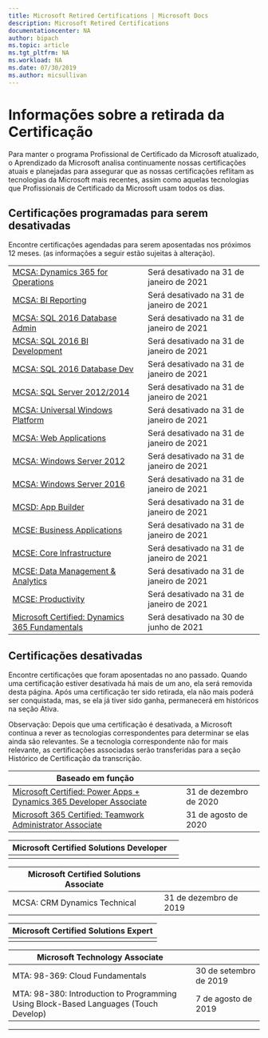 ```yaml
---
title: Microsoft Retired Certifications | Microsoft Docs
description: Microsoft Retired Certifications
documentationcenter: NA
author: bipach
ms.topic: article
ms.tgt_pltfrm: NA
ms.workload: NA
ms.date: 07/30/2019
ms.author: micsullivan
---
```

# Informações sobre a retirada da Certificação

Para manter o programa Profissional de Certificado da Microsoft atualizado, o Aprendizado da Microsoft analisa continuamente nossas certificações atuais e planejadas para assegurar que as nossas certificações reflitam as tecnologias da Microsoft mais recentes, assim como aquelas tecnologias que Profissionais de Certificado da Microsoft usam todos os dias.

## Certificações programadas para serem desativadas

Encontre certificações agendadas para serem aposentadas nos próximos 12 meses. (as informações a seguir estão sujeitas à alteração).

|                                             |                    |
| ---------------------------------------------------------------------------------- | ------------------ |
| [MCSA: Dynamics 365 for Operations](/learn/certifications/mcsa-microsoft-dynamics-365-for-operations) | Será desativado na 31 de janeiro de 2021 |
| [MCSA: BI Reporting](/learn/certifications/mcsa-bi-reporting) | Será desativado na 31 de janeiro de 2021 |
| [MCSA: SQL 2016 Database Admin](/learn/certifications/mcsa-sql2016-database-administration-certification) | Será desativado na 31 de janeiro de 2021 |
| [MCSA: SQL 2016 BI Development](/learn/certifications/mcsa-sql2016-business-intelligence-certification) | Será desativado na 31 de janeiro de 2021 |
| [MCSA: SQL 2016 Database Dev](/learn/certifications/mcsa-sql2016-database-development-certification) | Será desativado na 31 de janeiro de 2021 |
| [MCSA: SQL Server 2012/2014](/learn/certifications/mcsa-sql-certification) | Será desativado na 31 de janeiro de 2021 |
| [MCSA: Universal Windows Platform](/learn/certifications/mcsa-universal-windows-platform) | Será desativado na 31 de janeiro de 2021 |
| [MCSA: Web Applications](/learn/certifications/mcsa-web-applications-certification) | Será desativado na 31 de janeiro de 2021 |
| [MCSA: Windows Server 2012](/learn/certifications/mcsa-windows-server-certification) | Será desativado na 31 de janeiro de 2021 |
| [MCSA: Windows Server 2016](/learn/certifications/mcsa-windows-server-2016-certification) | Será desativado na 31 de janeiro de 2021 |
| [MCSD: App Builder](/learn/certifications/mcsd-app-builder-certification) | Será desativado na 31 de janeiro de 2021 |
| [MCSE: Business Applications](/learn/certifications/mcse-business-applications) | Será desativado na 31 de janeiro de 2021 |
| [MCSE: Core Infrastructure](/learn/certifications/mcse-core-infrastructure) | Será desativado na 31 de janeiro de 2021 |
| [MCSE: Data Management & Analytics](/learn/certifications/mcse-data-management-analytics) | Será desativado na 31 de janeiro de 2021 |
| [MCSE: Productivity](/learn/certifications/mcse-productivity-certification) | Será desativado na 31 de janeiro de 2021 |
| [Microsoft Certified: Dynamics 365 Fundamentals](/learn/certifications/d365-fundamentals) | Será desativado na 30 de junho de 2021 |

## Certificações desativadas

Encontre certificações que foram aposentadas no ano passado. Quando uma certificação estiver desativada há mais de um ano, ela será removida desta página. Após uma certificação ter sido retirada, ela não mais poderá ser conquistada, mas, se ela já tiver sido ganha, permanecerá em históricos na seção Ativa.

Observação: Depois que uma certificação é desativada, a Microsoft continua a rever as tecnologias correspondentes para determinar se elas ainda são relevantes. Se a tecnologia correspondente não for mais relevante, as certificações associadas serão transferidas para a seção Histórico de Certificação da transcrição.

| Baseado em função                                                                         |                    |
| ---------------------------------------------------------------------------------- | ------------------ |
| [Microsoft Certified: Power Apps + Dynamics 365 Developer Associate](/learn/certifications/power-apps-and-d365-developer-associate) | 31 de dezembro de 2020 |
| [Microsoft 365 Certified: Teamwork Administrator Associate](/learn/certifications/m365-teamwork-administrator)              | 31 de agosto de 2020 |

| Microsoft Certified Solutions Developer                                            |                    |
| ---------------------------------------------------------------------------------- | ------------------ |
|                                                                                    |

| Microsoft Certified Solutions Associate                                            |                    |
| ---------------------------------------------------------------------------------- | ------------------ |
| MCSA: CRM Dynamics Technical                                                                                                | 31 de dezembro de 2019  |

| Microsoft Certified Solutions Expert                                               |
| ---------------------------------------------------------------------------------- |
|                                                                                    |

| Microsoft Technology Associate                                                     |                    |
| ---------------------------------------------------------------------------------- | ------------------ |
| MTA: 98-369: Cloud Fundamentals                                                                                             | 30 de setembro de 2019 |
| MTA: 98-380: Introduction to Programming Using Block-Based Languages (Touch Develop)                                        | 7 de agosto de 2019     |
___
